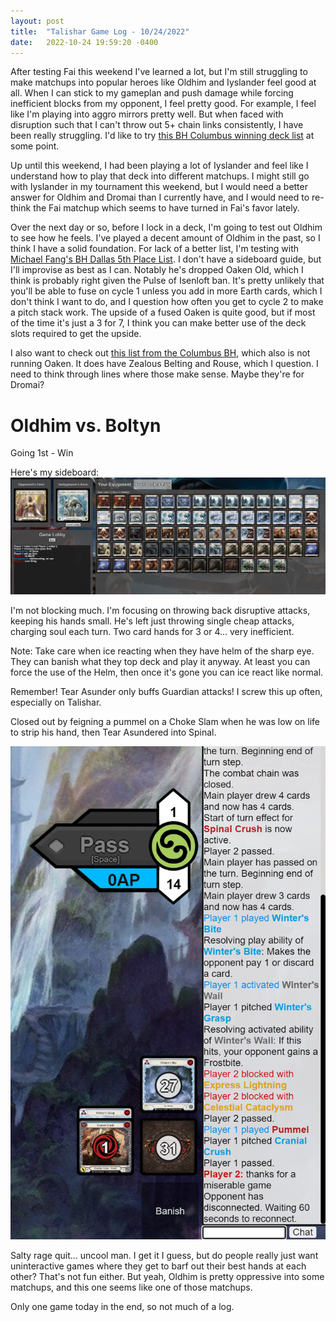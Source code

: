 ```yaml
---
layout: post
title:  "Talishar Game Log - 10/24/2022" 
date:   2022-10-24 19:59:20 -0400
---
```


After testing Fai this weekend I've learned a lot, but I'm still struggling to make matchups into popular heroes like Oldhim and Iyslander feel good at all. When I can stick to my gameplan and push damage while forcing inefficient blocks from my opponent, I feel pretty good. For example, I feel like I'm playing into aggro mirrors pretty well. But when faced with disruption such that I can't throw out 5+ chain links consistently, I have been really struggling. I'd like to try [this BH Columbus winning deck list](https://fabtcg.com/decklists/dan-groseclose-fai-deck---battle-hardened-columbus-realm-games-102222/) at some point.

Up until this weekend, I had been playing a lot of Iyslander and feel like I understand how to play that deck into different matchups. I might still go with Iyslander in my tournament this weekend, but I would need a better answer for Oldhim and Dromai than I currently have, and I would need to re-think the Fai matchup which seems to have turned in Fai's favor lately. 

Over the next day or so, before I lock in a deck, I'm going to test out Oldhim to see how he feels. I've played a decent amount of Oldhim in the past, so I think I have a solid foundation. For lack of a better list, I'm testing with [Michael Fang's BH Dallas 5th Place List](https://fabtcg.com/decklists/michael-feng-oldhim-deck---battle-hardened-dallas-fort-worth-100822/). I don't have a sideboard guide, but I'll improvise as best as I can. Notably he's dropped Oaken Old, which I think is probably right given the Pulse of Isenloft ban. It's pretty unlikely that you'll be able to fuse on cycle 1 unless you add in more Earth cards, which I don't think I want to do, and I question how often you get to cycle 2 to make a pitch stack work. The upside of a fused Oaken is quite good, but if most of the time it's just a 3 for 7, I think you can make better use of the deck slots required to get the upside.

I also want to check out [this list from the Columbus BH](https://fabtcg.com/decklists/ryan-rich-oldhim-deck---battle-hardened-columbus-realm-games-102222/), which also is not running Oaken. It does have Zealous Belting and Rouse, which I question. I need to think through lines where those make sense. Maybe they're for Dromai? 

# Oldhim vs. Boltyn

Going 1st - Win

Here's my sideboard:
![Sideboard](/assets/20221025_OldhimBoltynSideboard.png)

I'm not blocking much. I'm focusing on throwing back disruptive attacks, keeping his hands small. He's left just throwing single cheap attacks, charging soul each turn. Two card hands for 3 or 4... very inefficient.

Note: Take care when ice reacting when they have helm of the sharp eye. They can banish what they top deck and play it anyway. At least you can force the use of the Helm, then once it's gone you can ice react like normal.

Remember! Tear Asunder only buffs Guardian attacks! I screw this up often, especially on Talishar.

Closed out by feigning a pummel on a Choke Slam when he was low on life to strip his hand, then Tear Asundered into Spinal.

![Salty...](/assets/20221025_OldhimBoltynSalt.png)

Salty rage quit... uncool man. I get it I guess, but do people really just want uninteractive games where they get to barf out their best hands at each other? That's not fun either. But yeah, Oldhim is pretty oppressive into some matchups, and this one seems like one of those matchups.

Only one game today in the end, so not much of a log.